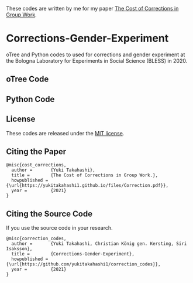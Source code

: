 These codes are written by me for my paper <a href="https://yukitakahashi1.github.io/files/Correction.pdf" target="_blank">The Cost of Corrections in Group Work</a>.


# Corrections-Gender-Experiment
oTree and Python codes to used for corrections and gender experiment at the Bologna Laboratory for Experiments in Social Science (BLESS) in 2020.

## oTree Code


## Python Code


## License
These codes are released under the [MIT license](https://github.com/yukitakahashi1/correction_codes/blob/main/LICENSE).


## Citing the Paper
```
@misc{cost_corrections,
  author =       {Yuki Takahashi},
  title =        {The Cost of Corrections in Group Work.},
  howpublished = {\url{https://yukitakahashi1.github.io/files/Correction.pdf}},
  year =         {2021}
}
```

## Citing the Source Code
If you use the source code in your research.

```
@misc{correction_codes,
  author =       {Yuki Takahashi, Christian König gen. Kersting, Siri Isaksson},
  title =        {Corrections-Gender-Experiment},
  howpublished = {\url{https://github.com/yukitakahashi1/correction_codes}},
  year =         {2021}
}
```



